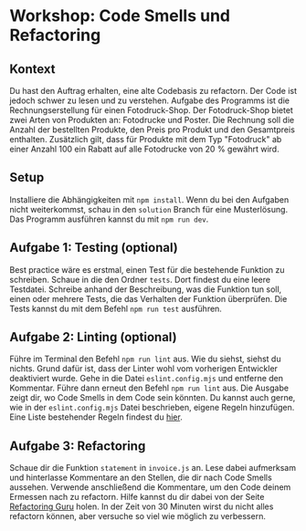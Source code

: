 # Workshop: Code Smells und Refactoring

## Kontext
Du hast den Auftrag erhalten, eine alte Codebasis zu refactorn.
Der Code ist jedoch schwer zu lesen und zu verstehen.
Aufgabe des Programms ist die Rechnungserstellung für einen Fotodruck-Shop.
Der Fotodruck-Shop bietet zwei Arten von Produkten an: Fotodrucke und Poster.
Die Rechnung soll die Anzahl der bestellten Produkte, den Preis pro Produkt und den Gesamtpreis enthalten.
Zusätzlich gilt, dass für Produkte mit dem Typ "Fotodruck" ab einer Anzahl 100 ein Rabatt auf alle Fotodrucke von 20 % gewährt wird.

## Setup
Installiere die Abhängigkeiten mit `npm install`.
Wenn du bei den Aufgaben nicht weiterkommst, schau in den `solution` Branch für eine Musterlösung.
Das Programm ausführen kannst du mit `npm run dev`.

## Aufgabe 1: Testing (optional)
Best practice wäre es erstmal, einen Test für die bestehende Funktion zu schreiben.
Schaue in die den Ordner `tests`.
Dort findest du eine leere Testdatei.
Schreibe anhand der Beschreibung, was die Funktion tun soll, einen oder mehrere Tests, die das Verhalten der Funktion überprüfen.
Die Tests kannst du mit dem Befehl `npm run test` ausführen.

## Aufgabe 2: Linting (optional)
Führe im Terminal den Befehl `npm run lint` aus.
Wie du siehst, siehst du nichts. Grund dafür ist, dass der Linter wohl vom vorherigen Entwickler deaktiviert wurde.
Gehe in die Datei `eslint.config.mjs` und entferne den Kommentar. Führe dann erneut den Befehl `npm run lint` aus.
Die Ausgabe zeigt dir, wo Code Smells in dem Code sein könnten.
Du kannst auch gerne, wie in der `eslint.config.mjs` Datei beschrieben, eigene Regeln hinzufügen. Eine Liste bestehender Regeln findest du [hier](https://eslint.org/docs/rules/).

## Aufgabe 3: Refactoring
Schaue dir die Funktion `statement` in `invoice.js` an.
Lese dabei aufmerksam und hinterlasse Kommentare an den Stellen, die dir nach Code Smells aussehen.
Verwende anschließend die Kommentare, um den Code deinem Ermessen nach zu refactorn.
Hilfe kannst du dir dabei von der Seite [Refactoring Guru](https://refactoring.guru/refactorings) holen.
In der Zeit von 30 Minuten wirst du nicht alles refactorn können, aber versuche so viel wie möglich zu verbessern.

